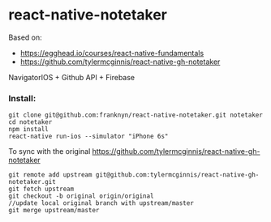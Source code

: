 # react-native-notetaker

Based on:
* https://egghead.io/courses/react-native-fundamentals
* https://github.com/tylermcginnis/react-native-gh-notetaker

NavigatorIOS + Github API + Firebase

### Install:
```
git clone git@github.com:franknyn/react-native-notetaker.git notetaker
cd notetaker
npm install
react-native run-ios --simulator "iPhone 6s"
```

To sync with the original https://github.com/tylermcginnis/react-native-gh-notetaker
```
git remote add upstream git@github.com:tylermcginnis/react-native-gh-notetaker.git
git fetch upstream
git checkout -b original origin/original
//update local original branch with upstream/master
git merge upstream/master
```